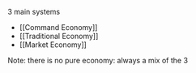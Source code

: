 
3 main systems
- [[Command Economy]]
- [[Traditional Economy]]
- [[Market Economy]]

Note: there is no pure economy: always a mix of the 3 


